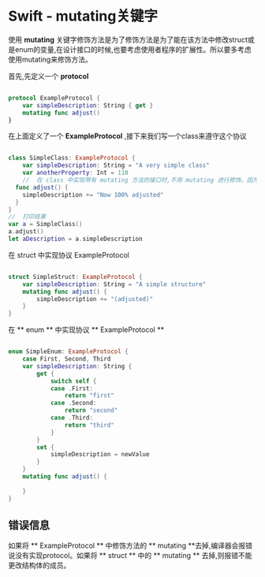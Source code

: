 # Swift - mutating关键字

使用 **mutating** 关键字修饰方法是为了修饰方法是为了能在该方法中修改struct或是enum的变量,在设计接口的时候,也要考虑使用者程序的扩展性。所以要多考虑使用mutating来修饰方法。

首先,先定义一个 **protocol** 

``` swift

protocol ExampleProtocol {
	var simpleDescription: String { get }
	mutating func adjust()
}

```

在上面定义了一个 **ExampleProtocol** ,接下来我们写一个class来遵守这个协议

``` swift

class SimpleClass: ExampleProtocol {
	var simpleDescription: String = "A very simple class"
	var anotherProperty: Int = 110
	//	在 class 中实现带有 mutating 方法的接口时,不用 mutating 进行修饰。因为对于 class 来说,类的成员变量和方法都是透明的, 所以不必使用 mutating 来进行修饰
  func adjust() {
  	simpleDescription += "Now 100% adjusted"
  }
}
//	打印结果
var a = SimpleClass()
a.adjust()
let aDescription = a.simpleDescription
```

在 struct 中实现协议 ExampleProtocol

``` swift

struct SimpleStruct: ExampleProtocol {
	var simpleDescription: String = "A simple structure"
	mutating func adjust() {
		simpleDescription += "(adjusted)"
	}
}

```

在 ** enum ** 中实现协议 ** ExampleProtocol **

``` swift

enum SimpleEnum: ExampleProtocol {
	case First, Second, Third
	var simpleDescription: String {
		get {
			switch self {
			case .First:
				return "first"
			case .Second:
				return "second"
			case .Third:
				return "third"
			}
		}
		set {
			simpleDescription = newValue
		}
	}
	mutating func adjust() {
		
	}
}

```

## 错误信息

如果将 ** ExampleProtocol ** 中修饰方法的 ** mutating **去掉,编译器会报错说没有实现protocol。如果将 ** struct ** 中的 ** mutating ** 去掉,则报错不能更改结构体的成员。